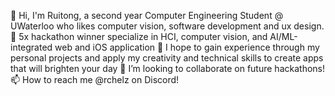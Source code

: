  👋 Hi, I'm Ruitong, a second year Computer Engineering Student @ UWaterloo who likes computer vision, software development and ux design.  
 🌱 5x hackathon winner specialize in HCI, computer vision, and AI/ML-integrated web and iOS application
 📌 I hope to gain experience through my personal projects and apply my creativity and technical skills to create apps that will brighten your day 
 💞️ I’m looking to collaborate on future hackathons! 
 📫 How to reach me @rchelz on Discord!

<!--
rachruby/rachruby is a ✨ special ✨ repository because its `README.md` (this file) appears on your GitHub profile.
You can click the Preview link to take a look at your changes.

-->
